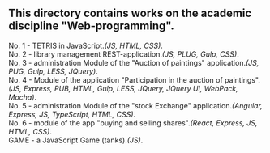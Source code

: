 ## This directory contains works on the academic discipline "Web-programming".
No. 1 - TETRIS in JavaScript.*(JS, HTML, CSS)*.  
No. 2 - library management REST-application.*(JS, PLUG, Gulp, CSS)*.  
No. 3 - administration Module of the "Auction of paintings" application.*(JS, PUG, Gulp, LESS, JQuery)*.  
No. 4 - Module of the application "Participation in the auction of paintings".*(JS, Express, PUB, HTML, Gulp, LESS, JQuery, JQuery UI, WebPack, Mocha)*.  
No. 5 - administration Module of the "stock Exchange" application.*(Angular, Express, JS, TypeScript, HTML, CSS)*.  
No. 6 - module of the app "buying and selling shares".*(React, Express, JS, HTML, CSS)*.  
GAME - a JavaScript Game (tanks).*(JS)*.  